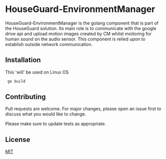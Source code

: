 # HouseGuard-EnvironmentManager

HouseGuard-EnvironmentManager is the golang component that is part of the HouseGuard solution.
Its main role is to communicate with the google drive api and upload motion images created by CM whilst moitoring for human sound on the audio sensor. This component is relied upon to establish outside network communication.

## Installation

This 'will' be used on Linux OS

```bash
 go build
```


## Contributing
Pull requests are welcome. For major changes, please open an issue first to discuss what you would like to change.

Please make sure to update tests as appropriate.

## License
[MIT](https://github.com/Rubber-Duck-999/HouseGuard-EnvironmentManager/blob/master/LICENSE.txt)
